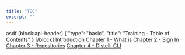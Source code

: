 ```yaml
---
title: "TOC"
excerpt: ""
---
```

asdf
[block:api-header]
{
  "type": "basic",
  "title": "Training - Table of Contents"
}
[/block]
[Introduction](doc:introduction) 
[Chapter 1 - What is](doc:chapter-1-what-is) 
[Chapter 2 - Sign In](doc:chapter-2-sign-in)
[Chapter 3 - Repositories](doc:chapter-3-repositories) 
[Chapter 4 - Distelli CLI](doc:chapter-4-distelli-cli)